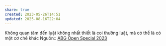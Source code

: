 ```yaml
---
share: true
created: 2023-05-26T14:51
updated: 2025-08-16T22:04
---
```

Không quan tâm đến luật không nhất thiết là coi thường luật, mà có thể là có một cơ chế khác
Nguồn:: [ABG Open Special 2023](ABG%20Open%20Special%202023.md)
